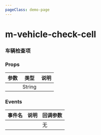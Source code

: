 ```yaml
---
pageClass: demo-page
---
```


# m-vehicle-check-cell

### 车辆检查项

### Props

| 参数      | 类型    | 说明                          |
| --------- | ----------------- | ----------------------------- |
|      | String  |                           |

### Events

| 事件名 | 说明 | 回调参数 |
| ------ | ---- | -------- |
|        |      | 无       |



<DemoFrame src="/m-vehicle-check-cell"></DemoFrame>